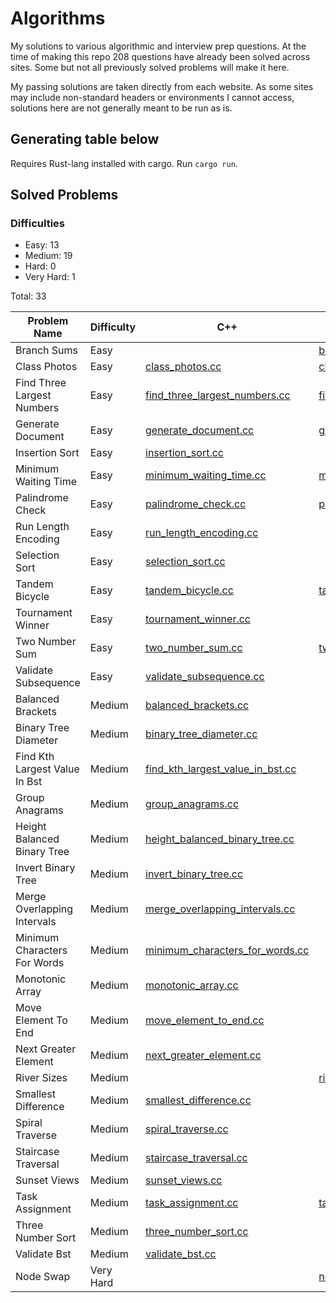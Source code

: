 # Algorithms

My solutions to various algorithmic and interview prep questions.
At the time of making this repo 208 questions have already been solved across sites.
Some but not all previously solved problems will make it here.

My passing solutions are taken directly from each website. As some sites may include non-standard headers or environments I cannot access, solutions here are not generally meant to be run as is.

## Generating table below

Requires Rust-lang installed with cargo.
Run `cargo run`.

## Solved Problems

### Difficulties

- Easy: 13
- Medium: 19
- Hard: 0
- Very Hard: 1

Total: 33

| Problem Name | Difficulty | C++ | Python |
| --- | --- | --- | --- |
| Branch Sums | Easy |  | [branch_sums.py](./AlgoExpert/python/branch_sums.py) |
| Class Photos | Easy | [class_photos.cc](./AlgoExpert/cpp/class_photos.cc) | [class_photos.py](./AlgoExpert/python/class_photos.py) |
| Find Three Largest Numbers | Easy | [find_three_largest_numbers.cc](./AlgoExpert/cpp/find_three_largest_numbers.cc) | [find_three_largest_numbers.py](./AlgoExpert/python/find_three_largest_numbers.py) |
| Generate Document | Easy | [generate_document.cc](./AlgoExpert/cpp/generate_document.cc) | [generate_document.py](./AlgoExpert/python/generate_document.py) |
| Insertion Sort | Easy | [insertion_sort.cc](./AlgoExpert/cpp/insertion_sort.cc) |  |
| Minimum Waiting Time | Easy | [minimum_waiting_time.cc](./AlgoExpert/cpp/minimum_waiting_time.cc) | [minimum_waiting_time.py](./AlgoExpert/python/minimum_waiting_time.py) |
| Palindrome Check | Easy | [palindrome_check.cc](./AlgoExpert/cpp/palindrome_check.cc) | [palindrome_check.py](./AlgoExpert/python/palindrome_check.py) |
| Run Length Encoding | Easy | [run_length_encoding.cc](./AlgoExpert/cpp/run_length_encoding.cc) |  |
| Selection Sort | Easy | [selection_sort.cc](./AlgoExpert/cpp/selection_sort.cc) |  |
| Tandem Bicycle | Easy | [tandem_bicycle.cc](./AlgoExpert/cpp/tandem_bicycle.cc) | [tandem_bicycle.py](./AlgoExpert/python/tandem_bicycle.py) |
| Tournament Winner | Easy | [tournament_winner.cc](./AlgoExpert/cpp/tournament_winner.cc) |  |
| Two Number Sum | Easy | [two_number_sum.cc](./AlgoExpert/cpp/two_number_sum.cc) | [two_number_sum.py](./AlgoExpert/python/two_number_sum.py) |
| Validate Subsequence | Easy | [validate_subsequence.cc](./AlgoExpert/cpp/validate_subsequence.cc) |  |
| Balanced Brackets | Medium | [balanced_brackets.cc](./AlgoExpert/cpp/balanced_brackets.cc) |  |
| Binary Tree Diameter | Medium | [binary_tree_diameter.cc](./AlgoExpert/cpp/binary_tree_diameter.cc) |  |
| Find Kth Largest Value In Bst | Medium | [find_kth_largest_value_in_bst.cc](./AlgoExpert/cpp/find_kth_largest_value_in_bst.cc) |  |
| Group Anagrams | Medium | [group_anagrams.cc](./AlgoExpert/cpp/group_anagrams.cc) |  |
| Height Balanced Binary Tree | Medium | [height_balanced_binary_tree.cc](./AlgoExpert/cpp/height_balanced_binary_tree.cc) |  |
| Invert Binary Tree | Medium | [invert_binary_tree.cc](./AlgoExpert/cpp/invert_binary_tree.cc) |  |
| Merge Overlapping Intervals | Medium | [merge_overlapping_intervals.cc](./AlgoExpert/cpp/merge_overlapping_intervals.cc) |  |
| Minimum Characters For Words | Medium | [minimum_characters_for_words.cc](./AlgoExpert/cpp/minimum_characters_for_words.cc) |  |
| Monotonic Array | Medium | [monotonic_array.cc](./AlgoExpert/cpp/monotonic_array.cc) |  |
| Move Element To End | Medium | [move_element_to_end.cc](./AlgoExpert/cpp/move_element_to_end.cc) |  |
| Next Greater Element | Medium | [next_greater_element.cc](./AlgoExpert/cpp/next_greater_element.cc) |  |
| River Sizes | Medium |  | [river_sizes.py](./AlgoExpert/python/river_sizes.py) |
| Smallest Difference | Medium | [smallest_difference.cc](./AlgoExpert/cpp/smallest_difference.cc) |  |
| Spiral Traverse | Medium | [spiral_traverse.cc](./AlgoExpert/cpp/spiral_traverse.cc) |  |
| Staircase Traversal | Medium | [staircase_traversal.cc](./AlgoExpert/cpp/staircase_traversal.cc) |  |
| Sunset Views | Medium | [sunset_views.cc](./AlgoExpert/cpp/sunset_views.cc) |  |
| Task Assignment | Medium | [task_assignment.cc](./AlgoExpert/cpp/task_assignment.cc) | [task_assignment.py](./AlgoExpert/python/task_assignment.py) |
| Three Number Sort | Medium | [three_number_sort.cc](./AlgoExpert/cpp/three_number_sort.cc) |  |
| Validate Bst | Medium | [validate_bst.cc](./AlgoExpert/cpp/validate_bst.cc) |  |
| Node Swap | Very Hard |  | [node_swap.py](./AlgoExpert/python/node_swap.py) |
